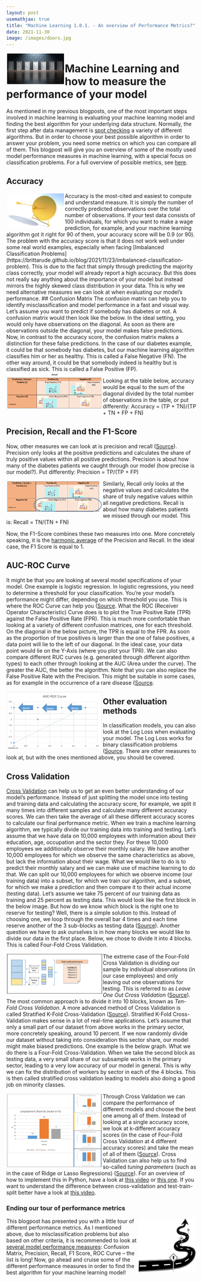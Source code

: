 ```yaml
---
layout: post
usemathjax: true 
title: "Machine Learning 1.0.1. - An overview of Performance Metrics?"
date: 2021-11-30
image: /images/doors.jpg
---
```


<img src="/images/doors.jpg" alt="doors" style="float:left;margin: 2px 2px 2px 2px;max-width:30%;"/>

# Machine Learning and how to measure the performance of your model 
As mentioned in my previous blogposts, one of the most important steps involved in machine learning is evaluating your machine learning model and finding the best algorithm for your underlying data structure. Normally, the first step after data management is [spot checking](https://machinelearningmastery.com/why-you-should-be-spot-checking-algorithms-on-your-machine-learning-problems/) a variety of different algorithms. But in order to choose your best possible algorithm in order to answer your problem, you need some metrics on which you can compare all of them. This blogpost will give you an overview of some of the mostly used model performance measures in machine learning, with a special focus on classification problems. For a full overview of possible metrics, see [here]( https://scikit-learn.org/stable/modules/model_evaluation.html#classification-metrics). 
## Accuracy

<img src="/images/arrow.jpg" alt="ML" style="float:left;margin: 2px 2px 2px 2px;max-width:30%;"/>
Accuracy is the most-cited and easiest to compute and understand measure. It is simply the number of correctly predicted observations over the total number of observations. If your test data consists of 100 individuals, for which you want to make a wage prediction, for example, and your machine learning algorithm got it right for 90 of them, your accuracy score will be 0.9 (or 90). The problem with the accuracy score is that it does not work well under some real world examples, especially when facing [Imbalanced Classification Problems](https://brittarude.github.io/blog/2021/11/23/imbalanced-classification-problem). This is due to the fact that simply through predicting the majority class correctly, your model will already report a high accuracy. But this does not really say anything about the importance of your model but instead mirrors the highly skewed class distribution in your data. This is why we need alternative measures we can look at when evaluating our model’s performance. 
## Confusion Matrix 
The confusion matrix can help you to identify misclassification and model performance in a fast and visual way. Let’s assume you want to predict if somebody has diabetes or not. A confusion matrix would then look like the below. In the ideal setting, you would only have observations on the diagonal. As soon as there are observations outside the diagonal, your model makes false predictions. Now, in contrast to the accuracy score, the confusion matrix makes a distinction for these false predictions. In the case of our diabetes example, it could be that somebody has diabetes, but our machine learning algorithm classifies him or her as healthy. This is called a False Negative (FN). The other way around, it could be that somebody indeed is healthy but is classified as sick. This is called a False Positive (FP). 

<img src="/images/Accuracy.PNG" alt="ConfusionMatrix" style="float:left;margin: 2px 2px 2px 2px;max-width:50%;"/>

Looking at the table below, accuracy would be equal to the sum of the diagonal divided by the total number of observations in the table, or put differently: 
Accuracy = (TP + TN)/(TP + TN + FP + FN) 
## Precision, Recall and the F1-Score  
Now, other measures we can look at is precision and recall ([Source]( https://medium.com/@MohammedS/performance-metrics-for-classification-problems-in-machine-learning-part-i-b085d432082b)). Precision only looks at the positive predictions and calculates the share of truly positive values within all positive predictions. Precision is about how many of the diabetes patients we caught through our model (how precise is our model?). Put differently: 
Precision = TP/(TP + FP)

<img src="/images/Recall.PNG" alt="Recall" style="float:left;margin: 2px 2px 2px 2px;max-width:50%;"/>

Similarly, Recall only looks at the negative values and calculates the share of truly negative values within all negative predictions. Recall is about how many diabetes patients we missed through our model. This is: 
Recall = TN/(TN + FN)

Now, the F1-Score combines these two measures into one. More concretely speaking, it is the [harmonic average](https://medium.com/@MohammedS/performance-metrics-for-classification-problems-in-machine-learning-part-i-b085d432082b) of the Precision and Recall. In the ideal case, the F1 Score is equal to 1. 
## AUC-ROC Curve
It might be that you are looking at several model specifications of your model. One example is logistic regression. In logistic regressions, you need to determine a threshold for your classification. You’re your model’s performance might differ, depending on which threshold you use. This is where the ROC Curve can help you ([Source](https://www.youtube.com/watch?v=4jRBRDbJemM). What the ROC (Receiver Operator Characteristic) Curve does is to plot the True Positive Rate (TPR) against the False Positive Rate (FPR). This is much more comfortable than looking at a variety of different confusion matrices, one for each threshold. On the diagonal in the below picture, the TPR is equal to the FPR. As soon as the proportion of true positives is larger than the one of false positives, a data point will lie to the left of our diagonal. In the ideal case, your data point would lie on the Y-Axis (where you plot your TPR). We can also compare different RUC curves (e.g. generated through different algorithm types) to each other through looking at the AUC (Area under the curve). The greater the AUC, the better the algorithm. Note that you can also replace the False Positive Rate with the Precision. This might be suitable in some cases, as for example in the occurrence of a rare disease ([Source]( https://www.youtube.com/watch?v=4jRBRDbJemM). 

<img src="/images/AUC_ROC.PNG" alt="AUC_ROC" style="float:left;margin: 2px 2px 2px 2px;max-width:50%;"/>

## Other evaluation methods
In classification models, you can also look at the Log Loss when evaluating your model. The Log Loss works for binary classification problems ([Source]( https://www.youtube.com/watch?v=YbhzM2wxuBg). There are other measures to look at, but with the ones mentioned above, you should be covered. 

## Cross Validation 
[Cross Validation](https://scikit-learn.org/stable/modules/cross_validation.html) can help us to get an even better understanding of our model’s performance. Instead of just splitting the model once into testing and training data and calculating the accuracy score, for example, we split it many times into different samples and calculate many different accuracy scores. We can then take the average of all these different accuracy scores to calculate our final performance metric. When we train a machine learning algorithm, we typically divide our training data into training and testing. Let’s assume that we have data on 10,000 employees with information about their education, age, occupation and the sector they. For these 10,000 employees we additionally observe their monthly salary. We have another 10,000 employees for which we observe the same characteristics as above, but lack the information about their wage. What we would like to do is to predict their monthly salary and we can make use of machine learning to do that. We can split our 10,000 employees for which we observe income (our training data) into a subset, for which we train our algorithm, and a subset, for which we make a prediction and then compare it to their actual income (testing data). Let’s assume we take 75 percent of our training data as training and 25 percent as testing data. This would look like the first block in the below image. But how do we know which block is the right one to reserve for testing? Well, there is a simple solution to this. Instead of choosing one, we loop through the overall bar 4 times and each time reserve another of the 3 sub-blocks as testing data ([Source](https://www.youtube.com/watch?v=fSytzGwwBVw)). Another question we have to ask ourselves is in how many blocks we would like to divide our data in the first place. Below, we chose to divide it into 4 blocks. This is called Four-Fold Cross Validation. 

<img src="/images/Cross_Validation.png" alt="Cross_Validation" style="float:left;margin: 2px 2px 2px 2px;max-width:50%;"/>

The extreme case of the Four-Fold Cross Validation is dividing our sample by individual observations (in our case employees) and only leaving out one observations for testing. This is referred to as *Leave One Out Cross Validation* ([Source](https://www.youtube.com/watch?v=fSytzGwwBVw)). The most common approach is to divide it into 10 blocks, known as *Ten-Fold Cross Validation*. A more advanced method of Cross Validation is called Stratified K-Fold Cross-Validation ([Source]( https://www.youtube.com/watch?v=xE9cIcJf48A)). Stratified K-Fold Cross-Validation makes sense in a lot of real-time applications. Let’s assume that only a small part of our dataset from above works in the primary sector, more concretely speaking, around 10 percent. If we now randomly divide our dataset without taking into consideration this sector share, our model might make biased predictions. One example is the below graph. What we do there is a Four-Fold Cross-Validation. When we take the second block as testing data, a very small share of our subsample works in the primary sector, leading to a very low accuracy of our model in general. This is why we can fix the distribution of workers by sector in each of the 4 blocks. This is then called stratified cross validation leading to models also doing a good job on minority classes.  

<img src="/images/Cross_Validation_Stratisfied.PNG" alt="Cross_Validation_Stratisfied" style="float:left;margin: 2px 2px 2px 2px;max-width:50%;"/>

Through Cross Validation we can compare the performance of different models and choose the best one among all of them. Instead of looking at a single accuracy score, we look at k-different accuracy scores (in the case of Four-Fold Cross Validation at 4 different accuracy scores) and take the mean of all of them ([Source](https://scikit-learn.org/stable/modules/cross_validation.html#cross-validation)). Cross Validation can also help us to find so-called *tuning parameters* (such as in the case of Ridge or Lasso Regressions) ([Source](https://www.youtube.com/watch?v=fSytzGwwBVw)). For an overview of how to implement this in Python, have a look at [this video](https://www.youtube.com/watch?v=xE9cIcJf48A) or [this one](https://www.youtube.com/watch?v=L_dQrZZjGDg). If you want to understand the difference between cross-validation and test-train-split better have a look at [this video]( https://www.youtube.com/watch?v=WtWxOhhZWX0). 
### Ending our tour of performance metrics 

<img src="/images/road.png" alt="road" style="float:right;margin: 2px 2px 2px 2px;max-width:30%;"/>

This blogpost has presented you with a little tour of different performance metrics. As I mentioned above, due to misclassification problems but also based on other criteria, it is recommended to look at [several model performance measures]( https://www.analyticsvidhya.com/blog/2020/07/10-techniques-to-deal-with-class-imbalance-in-machine-learning/): Confusion Matrix, Precision, Recall, F1 Score, ROC Curve – the list is long! Now, go ahead and cruise some of the different performance measures in order to find the best algorithm for your machine learning model! 


